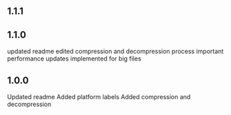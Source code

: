 ## 1.1.1

## 1.1.0
updated readme
edited compression and decompression process
important performance updates implemented for big files

## 1.0.0
Updated readme
Added platform labels
Added compression and decompression